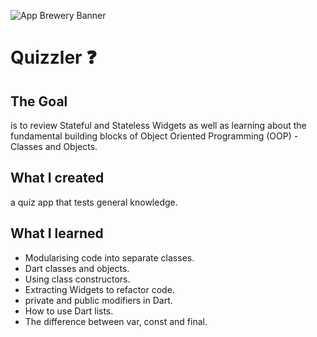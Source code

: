 ![App Brewery Banner](https://github.com/londonappbrewery/Images/blob/master/AppBreweryBanner.png)


# Quizzler ❓

## The Goal

is to review Stateful and Stateless Widgets as well as learning about the fundamental building blocks of Object Oriented Programming (OOP) - Classes and Objects. 


## What I created

 a quiz app that tests general knowledge. 



## What I learned

- Modularising  code into separate classes.
- Dart classes and objects.
- Using class constructors.
- Extracting Widgets to refactor code.
- private and public modifiers in Dart.
- How to use Dart lists.
- The difference between var, const and final.




